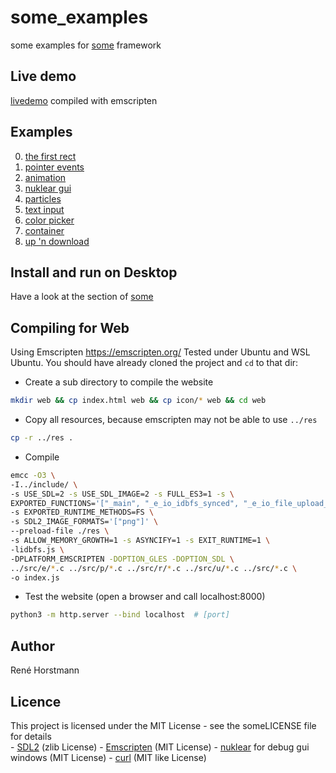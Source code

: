 # some_examples

some examples for [some](https://github.com/renehorstmann/some) framework

## Live demo
[livedemo](https://renehorstmann.github.io/some_examples) compiled with emscripten

## Examples
0. [the first rect](src/example_0.c)
1. [pointer events](src/example_1.c)
2. [animation](src/example_2.c)
3. [nuklear gui](src/example_3.c)
4. [particles](src/example_4.c)
5. [text input](src/example_5.c)
6. [color picker](src/example_6.c)
7. [container](src/example_7.c)
8. [up 'n download](src/example_8.c)


## Install and run on Desktop
Have a look at the section of [some](https://github.com/renehorstmann/some)


## Compiling for Web
Using Emscripten https://emscripten.org/
Tested under Ubuntu and WSL Ubuntu.
You should have already cloned the project and `cd` to that dir:

- Create a sub directory to compile the website
```sh
mkdir web && cp index.html web && cp icon/* web && cd web
```

- Copy all resources, because emscripten may not be able to use `../res`
```sh
cp -r ../res .
```

- Compile
```sh
emcc -O3 \
-I../include/ \
-s USE_SDL=2 -s USE_SDL_IMAGE=2 -s FULL_ES3=1 -s \
EXPORTED_FUNCTIONS='["_main", "_e_io_idbfs_synced", "_e_io_file_upload_done"]' \
-s EXPORTED_RUNTIME_METHODS=FS \
-s SDL2_IMAGE_FORMATS='["png"]' \
--preload-file ./res \
-s ALLOW_MEMORY_GROWTH=1 -s ASYNCIFY=1 -s EXIT_RUNTIME=1 \
-lidbfs.js \
-DPLATFORM_EMSCRIPTEN -DOPTION_GLES -DOPTION_SDL \
../src/e/*.c ../src/p/*.c ../src/r/*.c ../src/u/*.c ../src/*.c \
-o index.js
```

- Test the website (open a browser and call localhost:8000)
```sh
python3 -m http.server --bind localhost  # [port]
```


## Author

René Horstmann

## Licence

This project is licensed under the MIT License - see the someLICENSE file for details    
    - [SDL2](https://www.libsdl.org/) (zlib License)
    - [Emscripten](emscripten.org) (MIT License)
    - [nuklear](https://github.com/Immediate-Mode-UI/Nuklear) for debug gui windows (MIT License)
    - [curl](https://curl.se/docs/copyright.html) (MIT like License)
